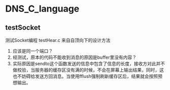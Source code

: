 # DNS_C_language

## testSocket
测试Socket编程
testHear.c 来自自顶向下的设计方法
1. 应该是同一个端口？
2. 经测试，原本的代码不能收到消息的原因是buffer里没有内容？
3. 实际原因是sendto这个函数发送的信息中包含了信息的长度，接收方对此并不做校验，当服务器的缓存区没有满的时候，不会在屏幕上输出结果，同时，这也不妨碍给发送方回消息。当使用fflush强制刷新缓存区后，结果就会按照预想输出。
